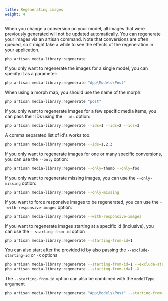 ```yaml
---
title: Regenerating images
weight: 4
---
```


When you change a conversion on your model, all images that were previously generated will not be updated automatically. You can regenerate your images via an artisan command. Note that conversions are often queued, so it might take a while to see the effects of the regeneration in your application.

```bash
php artisan media-library:regenerate
```

If you only want to regenerate the images for a single model, you can specify it as a parameter:

```bash
php artisan media-library:regenerate "App\Models\Post"
```

When using a morph map, you should use the name of the morph.

```bash
php artisan media-library:regenerate "post"
```

If you only want to regenerate images for a few specific media items, you can pass their IDs using the `--ids` option:

```bash
php artisan media-library:regenerate --ids=1 --ids=2 --ids=3
```

A comma separated list of id's works too.

```bash
php artisan media-library:regenerate --ids=1,2,3
```

If you only want to regenerate images for one or many specific conversions, you can use the `--only` option:

```bash
php artisan media-library:regenerate --only=thumb --only=foo
```

If you only want to regenerate missing images, you can use the `--only-missing` option:

```bash
php artisan media-library:regenerate --only-missing
```

If you want to force responsive images to be regenerated, you can use the `--with-responsive-images` option:

```bash
php artisan media-library:regenerate --with-responsive-images
```

If you want to regenerate images starting at a specific id (inclusive), you can use the `--starting-from-id` option

```bash
php artisan media-library:regenerate --starting-from-id=1
```

You can also start after the provided id by also passing the `--exclude-starting-id` or `-X` options

```bash
php artisan media-library:regenerate --starting-from-id=1 --exclude-starting-id
php artisan media-library:regenerate --starting-from-id=1 -X
```

The `--starting-from-id` option can also be combined with the `modelType` argument

```bash
php artisan media-library:regenerate "App\Models\Post" --starting-from-id=1
```
